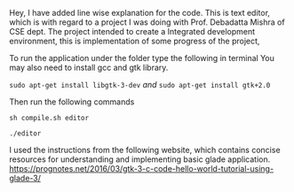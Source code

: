 Hey, I have added line wise explanation for the code.
This is text editor, which is with regard to a project I was doing with Prof. Debadatta Mishra of CSE dept.
The project intended to create a Integrated development environment, this is implementation of some progress of the project,

To run the application under the folder type the following in terminal
You may also need to install gcc and gtk library.

`sudo apt-get install libgtk-3-dev`
*and*
`sudo apt-get install gtk+2.0`

Then run the following commands

`sh compile.sh editor`

`./editor`

I used the instructions from the following website, which contains concise resources for understanding and implementing basic glade application.
https://prognotes.net/2016/03/gtk-3-c-code-hello-world-tutorial-using-glade-3/
